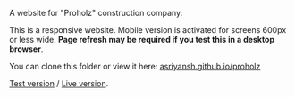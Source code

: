 A website for "Proholz" construction company.

This is a responsive website. Mobile version is activated for screens 600px or less wide. **Page refresh may be required if you test this in a desktop browser**.

You can clone this folder or view it here: [asriyansh.github.io/proholz](http://asriyansh.github.io/proholz)

[Test version](http://proholz.studio-v.ru/) / [Live version](http://proholz.ru/).